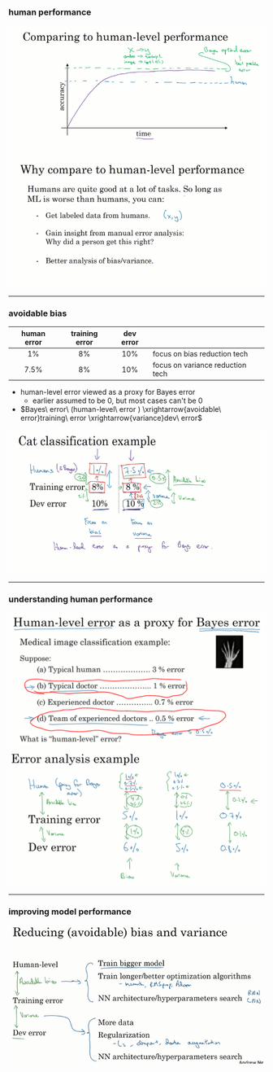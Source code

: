 ###  human performance 

<img src='images\1.png' style='zoom:30'>

<img src='images\2.png' style='zoom:30'>

***

### avoidable bias

| human error | training error | dev error |                                  |
| :---------: | :------------: | :-------: | -------------------------------- |
|     1%      |       8%       |    10%    | focus on bias reduction tech     |
|    7.5%     |       8%       |    10%    | focus on variance reduction tech |

- human-level error viewed as a proxy for Bayes error
  - earlier assumed to be 0, but most cases can't be 0
- $Bayes\ error\ (human-level\ error ) \xrightarrow{avoidable\ error}training\ error \xrightarrow{variance}dev\ error$

<img src="images/3.png" style='zoom:30'>

***

### understanding human performance 

<img src='images\4.png' style='zoom:30'>

<img src='images\5.png' style="zoom:30">

***

### improving model performance

<img src='images\6.png' style='zoom:30'>

